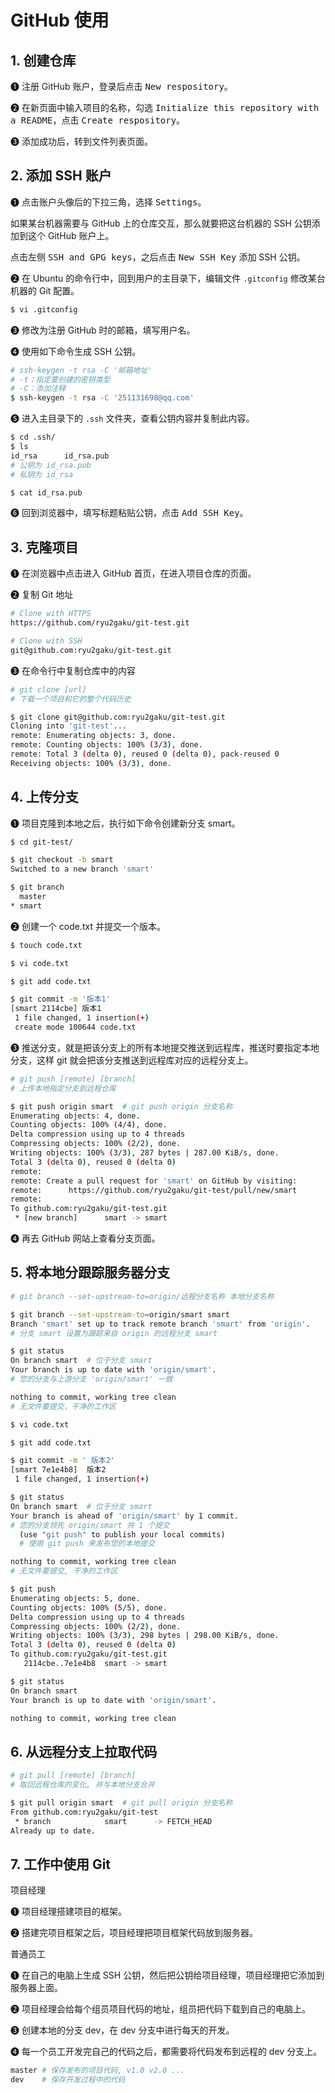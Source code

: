 # GitHub 使用

## 1. 创建仓库

❶ 注册 GitHub 账户，登录后点击 <kbd>New respository</kbd>。

❷ 在新页面中输入项目的名称，勾选 <kbd>Initialize this repository with a README</kbd>，点击 <kbd>Create respository</kbd>。

❸ 添加成功后，转到文件列表页面。

## 2. 添加 SSH 账户

❶ 点击账户头像后的下拉三角，选择 <kbd>Settings</kbd>。

如果某台机器需要与 GitHub 上的仓库交互，那么就要把这台机器的 SSH 公钥添加到这个 GitHub 账户上。

点击左侧 <kbd>SSH and GPG keys</kbd>，之后点击 <kbd>New SSH Key</kbd> 添加 SSH 公钥。

❷ 在 Ubuntu 的命令行中，回到用户的主目录下，编辑文件 `.gitconfig` 修改某台机器的 Git 配置。

```sh
$ vi .gitconfig
```

❸ 修改为注册 GitHub 时的邮箱，填写用户名。

❹ 使用如下命令生成 SSH 公钥。

```sh
# ssh-keygen -t rsa -C '邮箱地址'
# -t：指定要创建的密钥类型
# -C：添加注释
$ ssh-keygen -t rsa -C '251131698@qq.com'
```

❺ 进入主目录下的 `.ssh` 文件夹，查看公钥内容并复制此内容。

```sh
$ cd .ssh/
$ ls
id_rsa		id_rsa.pub
# 公钥为 id_rsa.pub
# 私钥为 id_rsa

$ cat id_rsa.pub
```

❻ 回到浏览器中，填写标题粘贴公钥，点击 <kbd>Add SSH Key</kbd>。

## 3. 克隆项目

❶ 在浏览器中点击进入 GitHub 首页，在进入项目仓库的页面。

❷ 复制 Git 地址

```sh
# Clone with HTTPS
https://github.com/ryu2gaku/git-test.git

# Clone with SSH
git@github.com:ryu2gaku/git-test.git
```

❸ 在命令行中复制仓库中的内容

```sh
# git clone [url]
# 下载一个项目和它的整个代码历史

$ git clone git@github.com:ryu2gaku/git-test.git
Cloning into 'git-test'...
remote: Enumerating objects: 3, done.
remote: Counting objects: 100% (3/3), done.
remote: Total 3 (delta 0), reused 0 (delta 0), pack-reused 0
Receiving objects: 100% (3/3), done.
```

## 4. 上传分支

❶ 项目克隆到本地之后，执行如下命令创建新分支 smart。

```sh
$ cd git-test/

$ git checkout -b smart
Switched to a new branch 'smart'

$ git branch
  master
* smart
```

❷ 创建一个 code.txt 并提交一个版本。

```sh
$ touch code.txt

$ vi code.txt

$ git add code.txt

$ git commit -m '版本1'
[smart 2114cbe] 版本1
 1 file changed, 1 insertion(+)
 create mode 100644 code.txt
```

❸ 推送分支，就是把该分支上的所有本地提交推送到远程库，推送时要指定本地分支，这样 git 就会把该分支推送到远程库对应的远程分支上。

```sh
# git push [remote] [branch]
# 上传本地指定分支到远程仓库

$ git push origin smart  # git push origin 分支名称
Enumerating objects: 4, done.
Counting objects: 100% (4/4), done.
Delta compression using up to 4 threads
Compressing objects: 100% (2/2), done.
Writing objects: 100% (3/3), 287 bytes | 287.00 KiB/s, done.
Total 3 (delta 0), reused 0 (delta 0)
remote:
remote: Create a pull request for 'smart' on GitHub by visiting:
remote:      https://github.com/ryu2gaku/git-test/pull/new/smart
remote:
To github.com:ryu2gaku/git-test.git
 * [new branch]      smart -> smart
```

❹ 再去 GitHub 网站上查看分支页面。

## 5. 将本地分跟踪服务器分支

```sh
# git branch --set-upstream-to=origin/远程分支名称 本地分支名称

$ git branch --set-upstream-to=origin/smart smart
Branch 'smart' set up to track remote branch 'smart' from 'origin'.
# 分支 smart 设置为跟踪来自 origin 的远程分支 smart

$ git status
On branch smart  # 位于分支 smart
Your branch is up to date with 'origin/smart'.
# 您的分支与上游分支 'origin/smart' 一致

nothing to commit, working tree clean
# 无文件要提交，干净的工作区
```

```sh
$ vi code.txt

$ git add code.txt

$ git commit -m ' 版本2'
[smart 7e1e4b8]  版本2
 1 file changed, 1 insertion(+)

$ git status
On branch smart  # 位于分支 smart
Your branch is ahead of 'origin/smart' by 1 commit.
# 您的分支领先 origin/smart 共 1 个提交
  (use "git push" to publish your local commits)
  # 使用 git push 来发布您的本地提交

nothing to commit, working tree clean
# 无文件要提交, 干净的工作区
```

```sh
$ git push
Enumerating objects: 5, done.
Counting objects: 100% (5/5), done.
Delta compression using up to 4 threads
Compressing objects: 100% (2/2), done.
Writing objects: 100% (3/3), 298 bytes | 298.00 KiB/s, done.
Total 3 (delta 0), reused 0 (delta 0)
To github.com:ryu2gaku/git-test.git
   2114cbe..7e1e4b8  smart -> smart

$ git status
On branch smart
Your branch is up to date with 'origin/smart'.

nothing to commit, working tree clean
```

## 6. 从远程分支上拉取代码

```sh
# git pull [remote] [branch]
# 取回远程仓库的变化, 并与本地分支合并

$ git pull origin smart  # git pull origin 分支名称
From github.com:ryu2gaku/git-test
 * branch            smart      -> FETCH_HEAD
Already up to date.
```

## 7. 工作中使用 Git

项目经理

❶ 项目经理搭建项目的框架。

❷ 搭建完项目框架之后，项目经理把项目框架代码放到服务器。

普通员工

❶ 在自己的电脑上生成 SSH 公钥，然后把公钥给项目经理，项目经理把它添加到服务器上面。

❷ 项目经理会给每个组员项目代码的地址，组员把代码下载到自己的电脑上。

❸ 创建本地的分支 dev，在 dev 分支中进行每天的开发。

❹ 每一个员工开发完自己的代码之后，都需要将代码发布到远程的 dev 分支上。

```sh
master # 保存发布的项目代码, v1.0 v2.0 ...
dev    # 保存开发过程中的代码
```
